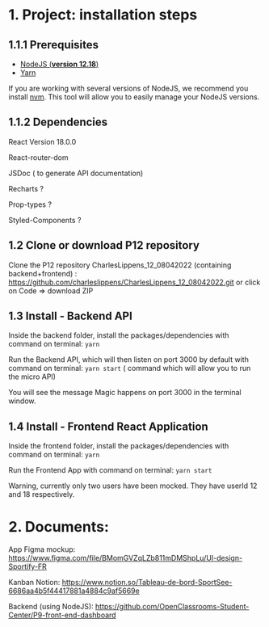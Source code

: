 
# 1. Project: installation steps

## 1.1.1 Prerequisites

- [NodeJS (**version 12.18**)](https://nodejs.org/en/)
- [Yarn](https://yarnpkg.com/)

If you are working with several versions of NodeJS, we recommend you install [nvm](https://github.com/nvm-sh/nvm). This tool will allow you to easily manage your NodeJS versions.

## 1.1.2 Dependencies

React Version 18.0.0

React-router-dom 

JSDoc ( to generate API documentation)

Recharts ?

Prop-types ?

Styled-Components ?


## 1.2 Clone or download P12 repository

Clone the P12 repository CharlesLippens_12_08042022 (containing backend+frontend) : https://github.com/charleslippens/CharlesLippens_12_08042022.git or click on Code => download ZIP

## 1.3 Install - Backend API

Inside the backend folder, install the packages/dependencies with command on terminal: `yarn`

Run the Backend API, which will then listen on port 3000 by default with command on terminal: `yarn start` ( command which will allow you to run the micro API)

You will see the message Magic happens on port 3000 in the terminal window.

## 1.4 Install - Frontend React Application

Inside the frontend folder, install the packages/dependencies with command on terminal: `yarn`

Run the Frontend App with command on terminal: `yarn start`

Warning, currently only two users have been mocked. They have userId 12 and 18 respectively.

# 2. Documents:

App Figma mockup: https://www.figma.com/file/BMomGVZqLZb811mDMShpLu/UI-design-Sportify-FR

Kanban Notion: https://www.notion.so/Tableau-de-bord-SportSee-6686aa4b5f44417881a4884c9af5669e

Backend (using NodeJS): https://github.com/OpenClassrooms-Student-Center/P9-front-end-dashboard


